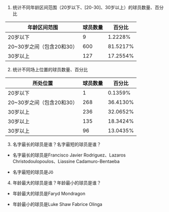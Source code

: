 1. 统计不同年龄区间范围（20岁以下、[20-30]、30岁以上）的球员数量、百分比

|  年龄区间范围   | 球员数量  | 百分比 |
|  ----  | ----  | ---- |
| 20岁以下 | 9 | 1.2228% |
| 20~30岁之间（包含20和30） | 600 | 81.5217% |
| 30岁以上 | 127 | 17.2554% |

2. 统计不同场上位置的球员数量、百分比

|  所处位置   | 球员数量  | 百分比 |
|  ----  | ----  | ---- |
| 20岁以下 | 1 | 0.1359% |
| 20~30岁之间（包含20和30） | 268 | 36.4130% |
| 30岁以上 | 236 | 32.0652% |
| 30岁以上 | 135 | 18.3424% |
| 30岁以上 | 96 | 13.0435% |

3. 名字最长的球员是谁？名字最短的球员是谁？

- 名字最长的球员是Francisco Javier Rodriguez、Lazaros Christodoulopoulos、Liassine Cadamuro-Bentaeba

- 名字最短的球员是Jô

4. 年龄最大的球员是谁？年龄最小的球员是谁？

- 年龄最大的球员是Faryd Mondragon

- 年龄最小的球员是Luke Shaw Fabrice Olinga